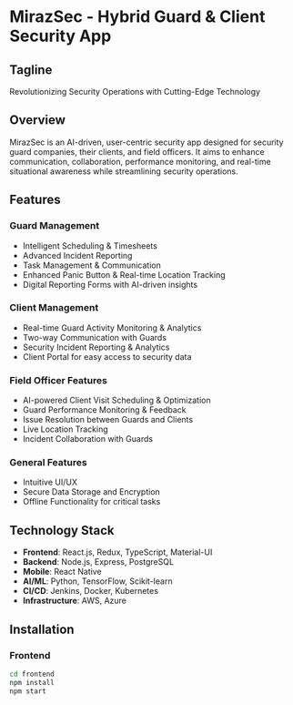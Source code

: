 # MirazSec - Hybrid Guard & Client Security App

## Tagline
Revolutionizing Security Operations with Cutting-Edge Technology

## Overview
MirazSec is an AI-driven, user-centric security app designed for security guard companies, their clients, and field officers. It aims to enhance communication, collaboration, performance monitoring, and real-time situational awareness while streamlining security operations.

## Features
### Guard Management
- Intelligent Scheduling & Timesheets
- Advanced Incident Reporting
- Task Management & Communication
- Enhanced Panic Button & Real-time Location Tracking
- Digital Reporting Forms with AI-driven insights

### Client Management
- Real-time Guard Activity Monitoring & Analytics
- Two-way Communication with Guards
- Security Incident Reporting & Analytics
- Client Portal for easy access to security data

### Field Officer Features
- AI-powered Client Visit Scheduling & Optimization
- Guard Performance Monitoring & Feedback
- Issue Resolution between Guards and Clients
- Live Location Tracking
- Incident Collaboration with Guards

### General Features
- Intuitive UI/UX
- Secure Data Storage and Encryption
- Offline Functionality for critical tasks

## Technology Stack
- **Frontend**: React.js, Redux, TypeScript, Material-UI
- **Backend**: Node.js, Express, PostgreSQL
- **Mobile**: React Native
- **AI/ML**: Python, TensorFlow, Scikit-learn
- **CI/CD**: Jenkins, Docker, Kubernetes
- **Infrastructure**: AWS, Azure

## Installation
### Frontend
```bash
cd frontend
npm install
npm start
